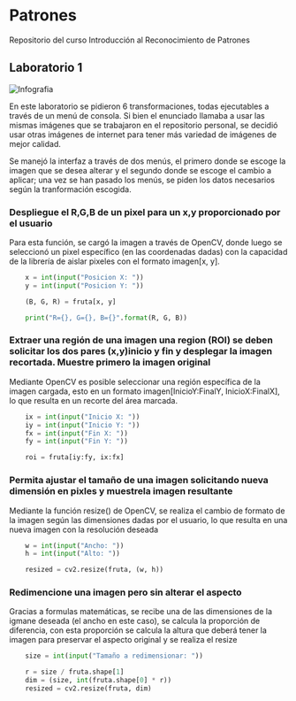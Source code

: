 # Patrones

Repositorio del curso Introducción al Reconocimiento de Patrones

## Laboratorio 1

![Infografia](https://cdn.discordapp.com/attachments/708362688014844008/757781519317205052/Transformaciones.png)

En este laboratorio se pidieron 6 transformaciones, todas ejecutables a través de un menú de consola. Si bien el enunciado llamaba a usar las mismas imágenes que se trabajaron en el repositorio personal, se decidió usar otras imágenes de internet para tener más variedad de imágenes de mejor calidad.

Se manejó la interfaz a través de dos menús, el primero donde se escoge la imagen que se desea alterar y el segundo donde se escoge el cambio a aplicar; una vez se han pasado los menús, se piden los datos necesarios según la tranformación escogida.

### Despliegue el R,G,B de un pixel para un x,y proporcionado por el usuario

Para esta función, se cargó la imagen a través de OpenCV, donde luego se seleccionó un pixel específico (en las coordenadas dadas) con la capacidad de la librería de aislar pixeles con el formato imagen[x, y].

```python
    x = int(input("Posicion X: "))
    y = int(input("Posicion Y: "))

    (B, G, R) = fruta[x, y]

    print("R={}, G={}, B={}".format(R, G, B))
```

### Extraer una región de una imagen una region (ROI) se deben solicitar los dos pares (x,y)inicio y fin y desplegar la imagen recortada. Muestre primero la imagen original

Mediante OpenCV es posible seleccionar una región específica de la imagen cargada, esto en un formato imagen[InicioY:FinalY, InicioX:FinalX], lo que resulta en un recorte del área marcada.

```python
    ix = int(input("Inicio X: "))
    iy = int(input("Inicio Y: "))
    fx = int(input("Fin X: "))
    fy = int(input("Fin Y: "))

    roi = fruta[iy:fy, ix:fx]
```

### Permita ajustar el tamaño de una imagen solicitando nueva dimensión en pixles y muestrela imagen resultante

Mediante la función resize() de OpenCV, se realiza el cambio de formato de la imagen según las dimensiones dadas por el usuario, lo que resulta en una nueva imagen con la resolución deseada

```python
    w = int(input("Ancho: "))
    h = int(input("Alto: "))

    resized = cv2.resize(fruta, (w, h))
```
### Redimencione una imagen pero sin alterar el aspecto

Gracias a formulas matemáticas, se recibe una de las dimensiones de la igmane deseada (el ancho en este caso), se calcula la proporción de diferencia, con esta proporción se calcula la altura que deberá tener la imagen para preservar el aspecto original y se realiza el resize

```python
    size = int(input("Tamaño a redimensionar: "))

    r = size / fruta.shape[1]
    dim = (size, int(fruta.shape[0] * r))
    resized = cv2.resize(fruta, dim)
```
